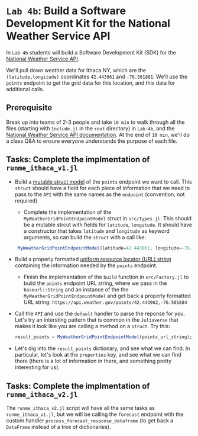 # `Lab 4b`: Build a Software Development Kit for the National Weather Service API
In `Lab 4b` students will build a Software Development Kit (SDK) for the [National Weather Service API](https://www.weather.gov/documentation/services-web-api). 

We'll pull down weather data for Ithaca NY, which are the `(latitude,longitude)` coordinates `42.443961` and `-76.501881`. We'll use the `points` endpoint to get the grid data for this location, and this data for additional calls. 

## Prerequisite 
Break up into teams of 2-3 people and take `10 min` to walk through all the files (starting with `Include.jl` in the `root` directory) in `Lab-4b`, and the [National Weather Service API documentation](https://www.weather.gov/documentation/services-web-api). At the end of `10 min`, we'll do a class Q&A to ensure everyone understands the purpose of each file.

## Tasks: Complete the implmentation of `runme_ithaca_v1.jl`

* Build a [mutable struct model](https://docs.julialang.org/en/v1/manual/types/#Composite-Types) of the `points` endpoint we want to call. This `struct` should have a field for each piece of information that we need to pass to the `API` with the same names as the `endpoint` (convention, not required)
    * Complete the implementation of the `MyWeatherGridPointEndpointModel` struct in `src/Types.jl`. This should be a mutable strcut with fields for `latitude`, `longitude`. It should have a constructor that takes `latitude` and `longitude` as keyword arguments, so can build the `struct` with a call like:
    
    ```julia
     MyWeatherGridPointEndpointModel(latitude=42.443961, longitude=-76.501881)
     ```

* Build a properly formatted [uniform resource locator (URL) string](https://en.wikipedia.org/wiki/URL) containing the information needed by the `points` endpoint.
    * Finish the implementation of the `build` function in `src/Factory.jl` to build the `points` endpoint URL string, where we pass in the `baseurl::String` and an instance of the  the `MyWeatherGridPointEndpointModel` and get back a properly formatted URL string: `https://api.weather.gov/points/42.443962,-76.501884`

* Call the `API` and use the `default` handler to parse the reponse for you. Let's try an intersting pattern that is common in the `Juliaverse` that makes it look like you are calling a method on a `struct`. Try this:
    
    ```julia
    result_points = MyWeatherGridPointEndpointModel(points_url_string);
    ```

* Let's dig into the `result_points` dictionary, and see what we can find. In particular, let's look at the `properties` key, and see what we can find there (there is a lot of information in there, and something pretty interesting for us).

## Tasks: Complete the implmentation of `runme_ithaca_v2.jl`
The `runme_ithaca_v2.jl` script will have all the same tasks as `runme_ithaca_v1.jl`, but we will be calling the `forecast` endpoint with the custom handler `process_forecast_response_dataframe` (to get back a `DataFrame` instead of a tree of dictionaries).